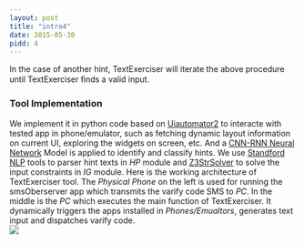 ```yaml
---
layout: post
title: "intro4"
date: 2015-05-30
pidd: 4
---
```

In the case of another hint, TextExerciser will iterate the above procedure until TextExerciser ﬁnds a valid input.
### Tool Implementation 
We implement it in python code based on [Uiautomator2](https://github.com/openatx/uiautomator2) to interacte with tested app in phone/emulator, such as fetching dynamic layout information on current UI, exploring the widgets on screen, etc. And a [CNN-RNN Neural Network](https://github.com/jiegzhan/multi-class-text-classiﬁcation-cnn-rnn.) Model is applied to identify and classify hints. We use [Standford NLP](https://nlp.stanford.edu/software/lex-parser.html) tools to parser hint texts in *HP* module and [Z3StrSolver](https://sites.google.com/site/z3strsolver/) to solve the input constraints in *IG* module.
Here is the working architecture of TextExerciser tool. The *Physical Phone* on the left is used for running the smsOberserver app which transmits the varify code SMS to *PC*. In the middle is the *PC* which executes the main function of TextExerciser. It dynamically triggers the apps installed in *Phones/Emualtors*, generates text input and dispatches varify code.   
<img src="/MyAppForClass/pics/w2.png">

